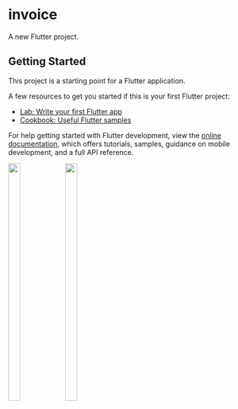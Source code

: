 # invoice

A new Flutter project.

## Getting Started

This project is a starting point for a Flutter application.

A few resources to get you started if this is your first Flutter project:

- [Lab: Write your first Flutter app](https://docs.flutter.dev/get-started/codelab)
- [Cookbook: Useful Flutter samples](https://docs.flutter.dev/cookbook)

For help getting started with Flutter development, view the
[online documentation](https://docs.flutter.dev/), which offers tutorials,
samples, guidance on mobile development, and a full API reference.
<p>
  <img src = "https://user-images.githubusercontent.com/121473709/222633093-bf7a3f6d-e400-45fe-bdf6-8a71c110117c.png" width=22% height=35%>
  <img src = "https://user-images.githubusercontent.com/121473709/222633109-6779e300-b808-448d-8dcc-0629b1d5177e.png" width=22% height=35%>
</p>

